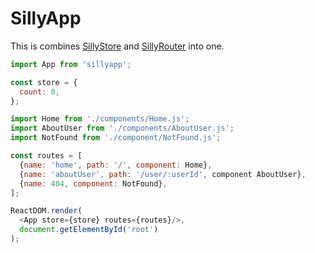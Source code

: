 # SillyApp

This is combines [SillyStore](https://github.com/MattStypa/sillystore) and [SillyRouter](https://github.com/MattStypa/sillyrouter) into one.

```js
import App from 'sillyapp';

const store = {
  count: 0,
};

import Home from './components/Home.js';
import AboutUser from './components/AboutUser.js';
import NotFound from './component/NotFound.js';

const routes = [
  {name: 'home', path: '/', component: Home},
  {name: 'aboutUser', path: '/user/:userId', component AboutUser},
  {name: 404, component: NotFound},
];

ReactDOM.render(
  <App store={store} routes={routes}/>,
  document.getElementById('root')
);
```
